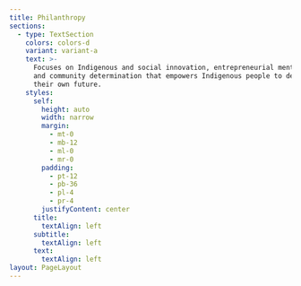 ```yaml
---
title: Philanthropy
sections:
  - type: TextSection
    colors: colors-d
    variant: variant-a
    text: >-
      Focuses on Indigenous and social innovation, entrepreneurial mentorship,
      and community determination that empowers Indigenous people to design
      their own future.
    styles:
      self:
        height: auto
        width: narrow
        margin:
          - mt-0
          - mb-12
          - ml-0
          - mr-0
        padding:
          - pt-12
          - pb-36
          - pl-4
          - pr-4
        justifyContent: center
      title:
        textAlign: left
      subtitle:
        textAlign: left
      text:
        textAlign: left
layout: PageLayout
---
```

